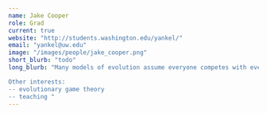 ```yaml
---
name: Jake Cooper
role: Grad
current: true
website: "http://students.washington.edu/yankel/"
email: "yankel@uw.edu"
image: "/images/people/jake_cooper.png"
short_blurb: "todo"
long_blurb: "Many models of evolution assume everyone competes with everyone, and anyone can mate with anyone. This is of course not realistic; most populations are 'spatially structured'. I use mathematical modeling and computer simulation to see how spatial structure effects evolution.

Other interests:
-- evolutionary game theory
-- teaching "
---
```

